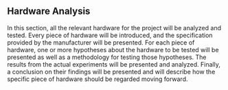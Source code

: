 ## Hardware Analysis

In this section, all the relevant hardware for the project will be analyzed and tested.
Every piece of hardware will be introduced, and the specification provided by the manufacturer will be presented.
For each piece of hardware, one or more hypotheses about the hardware to be tested will be presented as well as a methodology for testing those hypotheses.
The results from the actual experiments will be presented and analyzed.
Finally, a conclusion on their findings will be presented and will describe how the specific piece of hardware should be regarded moving forward.
